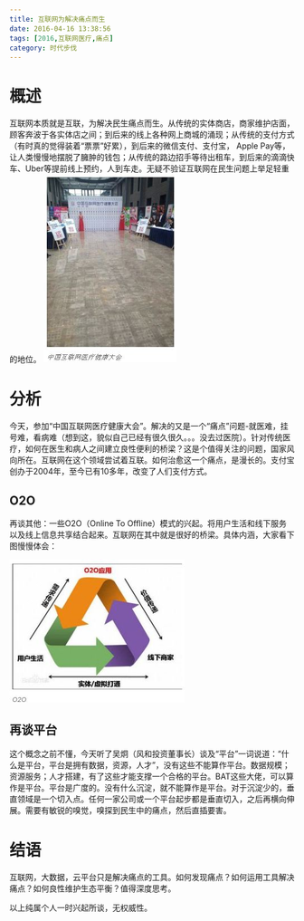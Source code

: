 ```yaml
---
title: 互联网为解决痛点而生
date: 2016-04-16 13:38:56
tags: [2016,互联网医疗,痛点]
category: 时代步伐
---
```

# 概述
互联网本质就是互联，为解决民生痛点而生。从传统的实体商店，商家维护店面，顾客奔波于各实体店之间；到后来的线上各种网上商城的涌现；从传统的支付方式（有时真的觉得装着“票票”好累），到后来的微信支付、支付宝， Apple Pay等，让人类慢慢地摆脱了臃肿的钱包；从传统的路边招手等待出租车，到后来的滴滴快车、Uber等提前线上预约，人到车走。无疑不验证互联网在民生问题上举足轻重的地位。
![](https://github.com/alanzhang211/blog-image/raw/master/2016/04/16%E6%8D%95%E8%8E%B7.JPG)

<!--more-->

# 分析
今天，参加“中国互联网医疗健康大会”。解决的又是一个“痛点”问题-就医难，挂号难，看病难（想到这，貌似自己已经有很久很久。。。没去过医院）。针对传统医疗，如何在医生和病人之间建立良性便利的桥梁？这是个值得关注的问题，国家风向所在。互联网在这个领域尝试着互联。如何治愈这一个痛点，是漫长的。支付宝创办于2004年，至今已有10多年，改变了人们支付方式。

## O2O
再谈其他：一些O2O（Online To Offline）模式的兴起。将用户生活和线下服务以及线上信息共享结合起来。互联网在其中就是很好的桥梁。具体内涵，大家看下图慢慢体会：

![O2O](https://github.com/alanzhang211/blog-image/raw/master/2016/04/16/%E6%8D%95%E8%8E%B7.JPG)

## 再谈平台
这个概念之前不懂，今天听了吴炯（风和投资董事长）谈及“平台”一词说道：“什么是平台，平台是拥有数据，资源，人才”，没有这些不能算作平台。数据规模；资源服务；人才搭建，有了这些才能支撑一个合格的平台。BAT这些大佬，可以算作是平台。平台是广度的。没有什么沉淀，就不能算作是平台。对于沉淀少的，垂直领域是一个切入点。任何一家公司或一个平台起步都是垂直切入，之后再横向伸展。需要有敏锐的嗅觉，嗅探到民生中的痛点，然后直插要害。

# 结语
互联网，大数据，云平台只是解决痛点的工具。如何发现痛点？如何运用工具解决痛点？如何良性维护生态平衡？值得深度思考。

以上纯属个人一时兴起所谈，无权威性。
